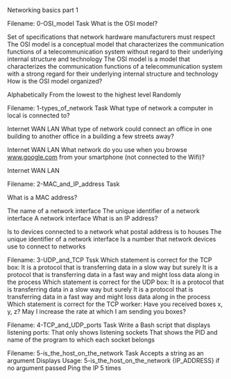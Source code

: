 Networking basics part 1

Filename: 0-OSI_model
Task
What is the OSI model?

Set of specifications that network hardware manufacturers must respect
The OSI model is a conceptual model that characterizes the communication functions of a telecommunication system without regard to their underlying internal structure and technology
The OSI model is a model that characterizes the communication functions of a telecommunication system with a strong regard for their underlying internal structure and technology
How is the OSI model organized?

Alphabetically
From the lowest to the highest level
Randomly

Filename: 1-types_of_network
Task
What type of network a computer in local is connected to?

Internet
WAN
LAN
What type of network could connect an office in one building to another office in a building a few streets away?

Internet
WAN
LAN
What network do you use when you browse www.google.com from your smartphone (not connected to the Wifi)?

Internet
WAN
LAN

Filename: 2-MAC_and_IP_address
Task

What is a MAC address?

The name of a network interface
The unique identifier of a network interface
A network interface
What is an IP address?

Is to devices connected to a network what postal address is to houses
The unique identifier of a network interface
Is a number that network devices use to connect to networks

Filename: 3-UDP_and_TCP
Tssk
Which statement is correct for the TCP box:
It is a protocol that is transferring data in a slow way but surely
It is a protocol that is transferring data in a fast way and might loss data along in the process
Which statement is correct for the UDP box:
It is a protocol that is transferring data in a slow way but surely
It is a protocol that is transferring data in a fast way and might loss data along in the process
Which statement is correct for the TCP worker:
Have you received boxes x, y, z?
May I increase the rate at which I am sending you boxes?

Filename: 4-TCP_and_UDP_ports
Task
Write a Bash script that displays listening ports:
That only shows listening sockets
That shows the PID and name of the program to which each socket belongs

Filename: 5-is_the_host_on_the_network
Task
Accepts a string as an argument
Displays Usage: 5-is_the_host_on_the_network {IP_ADDRESS} if no argument passed
Ping the IP 5 times
